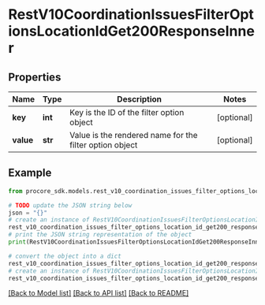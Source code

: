 # RestV10CoordinationIssuesFilterOptionsLocationIdGet200ResponseInner


## Properties

Name | Type | Description | Notes
------------ | ------------- | ------------- | -------------
**key** | **int** | Key is the ID of the filter option object | [optional] 
**value** | **str** | Value is the rendered name for the filter option object | [optional] 

## Example

```python
from procore_sdk.models.rest_v10_coordination_issues_filter_options_location_id_get200_response_inner import RestV10CoordinationIssuesFilterOptionsLocationIdGet200ResponseInner

# TODO update the JSON string below
json = "{}"
# create an instance of RestV10CoordinationIssuesFilterOptionsLocationIdGet200ResponseInner from a JSON string
rest_v10_coordination_issues_filter_options_location_id_get200_response_inner_instance = RestV10CoordinationIssuesFilterOptionsLocationIdGet200ResponseInner.from_json(json)
# print the JSON string representation of the object
print(RestV10CoordinationIssuesFilterOptionsLocationIdGet200ResponseInner.to_json())

# convert the object into a dict
rest_v10_coordination_issues_filter_options_location_id_get200_response_inner_dict = rest_v10_coordination_issues_filter_options_location_id_get200_response_inner_instance.to_dict()
# create an instance of RestV10CoordinationIssuesFilterOptionsLocationIdGet200ResponseInner from a dict
rest_v10_coordination_issues_filter_options_location_id_get200_response_inner_from_dict = RestV10CoordinationIssuesFilterOptionsLocationIdGet200ResponseInner.from_dict(rest_v10_coordination_issues_filter_options_location_id_get200_response_inner_dict)
```
[[Back to Model list]](../README.md#documentation-for-models) [[Back to API list]](../README.md#documentation-for-api-endpoints) [[Back to README]](../README.md)


